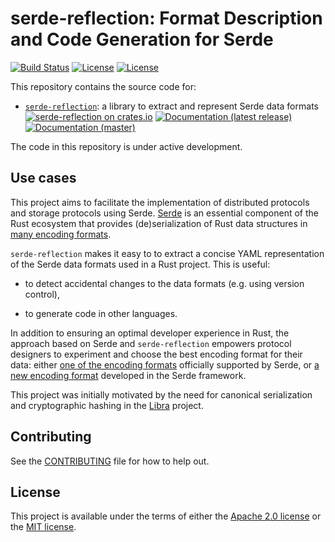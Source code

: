 # serde-reflection: Format Description and Code Generation for Serde

[![Build Status](https://circleci.com/gh/facebookincubator/serde-reflection/tree/master.svg?style=shield&circle-token=4380502426d703f8f000b5467195728e5e8e4ff5)](https://circleci.com/gh/facebookincubator/serde-reflection/tree/master)
[![License](https://img.shields.io/badge/license-Apache-green.svg)](LICENSE-APACHE)
[![License](https://img.shields.io/badge/license-MIT-green.svg)](LICENSE-MIT)

This repository contains the source code for:

* [`serde-reflection`](serde-reflection): a library to extract and represent Serde data formats [![serde-reflection on crates.io](https://img.shields.io/crates/v/serde-reflection)](https://crates.io/crates/serde-reflection) [![Documentation (latest release)](https://docs.rs/serde-reflection/badge.svg)](https://docs.rs/serde-reflection/) [![Documentation (master)](https://img.shields.io/badge/docs-master-59f)](https://facebookincubator.github.io/serde_reflection/serde-reflection/)

The code in this repository is under active development.

## Use cases

This project aims to facilitate the implementation of distributed protocols and storage protocols using Serde. [Serde](https://serde.rs/) is an essential component of the Rust ecosystem that provides (de)serialization of Rust data structures in [many encoding formats](https://serde.rs/#data-formats).

`serde-reflection` makes it easy to to extract a concise YAML representation of the Serde data formats used in a Rust project. This is useful:

* to detect accidental changes to the data formats (e.g. using version control),

* to generate code in other languages.

In addition to ensuring an optimal developer experience in Rust, the approach based on Serde and `serde-reflection` empowers protocol designers to experiment and choose the best encoding format for their data: either [one of the encoding formats](https://serde.rs/#data-formats) officially supported by Serde, or [a new encoding format](https://serde.rs/data-format.html) developed in the Serde framework.

This project was initially motivated by the need for canonical serialization and cryptographic hashing in the [Libra](https://github.com/libra/libra) project.

## Contributing

See the [CONTRIBUTING](CONTRIBUTING.md) file for how to help out.

## License

This project is available under the terms of either the [Apache 2.0 license](LICENSE-APACHE) or the [MIT license](LICENSE-MIT).
